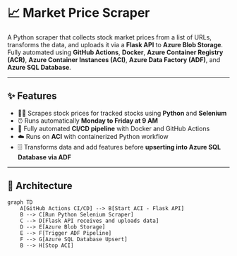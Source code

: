 # 📈 Market Price Scraper

A Python scraper that collects stock market prices from a list of URLs, transforms the data, and uploads it via a **Flask API** to **Azure Blob Storage**. Fully automated using **GitHub Actions**, **Docker**, **Azure Container Registry (ACR)**, **Azure Container Instances (ACI)**, **Azure Data Factory (ADF)**, and **Azure SQL Database**.

---

## ✨ Features

- 🕵️‍♂️ Scrapes stock prices for tracked stocks using **Python** and **Selenium**   
- ⏰ Runs automatically **Monday to Friday at 9 AM**
- 🔄 Fully automated **CI/CD pipeline** with Docker and GitHub Actions  
- ☁️ Runs on **ACI** with containerized Python workflow  
- 🗄 Transforms data and add features before **upserting into Azure SQL Database via ADF**  

---

## 🔧 Architecture

```mermaid
graph TD
    A[GitHub Actions CI/CD] --> B[Start ACI - Flask API]
    B --> C[Run Python Selenium Scraper]
    C --> D[Flask API receives and uploads data]
    D --> E[Azure Blob Storage]
    E --> F[Trigger ADF Pipeline]
    F --> G[Azure SQL Database Upsert]
    B --> H[Stop ACI]


